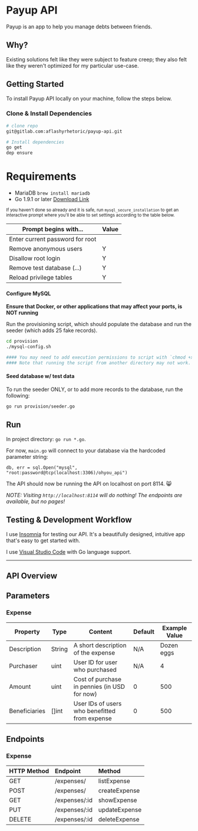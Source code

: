 Payup API
===

Payup is an app to help you manage debts between friends. 

## Why?

Existing solutions felt like they were subject to feature creep; they also felt like they weren't optimized for my particular use-case.

## Getting Started

To install Payup API locally on your machine, follow the steps below.

### Clone & Install Dependencies

```bash
# clone repo
git@gitlab.com:aflashyrhetoric/payup-api.git

# Install dependencies
go get
dep ensure
```

# Requirements
- MariaDB  `brew install mariadb`
- Go 1.9.1 or later [Download Link](https://golang.org/dl/)

<sup>If you haven't done so already and it is safe, run `mysql_secure_installation` to get an interactive prompt where you'll be able to set settings according to the table below.</sup>

|Prompt begins with...|Value|
|---------------------|-----|
|Enter current password for root|<Enter for none>|
|Remove anonymous users|Y|
|Disallow root login|Y|
|Remove test database (...)|Y|
|Reload privilege tables|Y|


#### Configure MySQL

**Ensure that Docker, or other applications that may affect your ports, is NOT running**

Run the provisioning script, which should populate the database and run the seeder (which adds 25 fake records). 

```bash
cd provision
./mysql-config.sh

#### You may need to add execution permissions to script with `chmod +x ./provision/mysql-config.sh`
#### Note that running the script from another directory may not work.

```
#### Seed database w/ test data

To run the seeder ONLY, or to add more records to the database, run the following:

```bash
go run provision/seeder.go
```

## Run

In project directory: `go run *.go`. 

For now, `main.go` will connect to your database via the hardcoded parameter string: 

<!-- TODO: Retrieve database connections from an environment file -->

```golang
db, err = sql.Open("mysql", "root:password@tcp(localhost:3306)/ohyou_api")
```

The API should now be running the API on localhost on port 8114. :smile_cat:

_NOTE: Visiting `http://localhost:8114` will do nothing! The endpoints are available, but no pages!_

## Testing & Development Workflow

I use [Insomnia](https://insomnia.rest) for testing our API. It's a beautifully designed, intuitive app that's easy to get started with. 

I use [Visual Studio Code](https://code.visualstudio.com) with Go language support.

---
## API Overview

## Parameters
### Expense

|Property|Type|Content|Default|Example Value|
|--------|--------------|----------|--------|--------| 
|Description|String|A short description of the expense|N/A|Dozen eggs|
|Purchaser|uint|User ID for user who purchased|N/A|4|
|Amount|uint|Cost of purchase in pennies (in USD for now)|0|500|
|Beneficiaries|[]int|User IDs of users who benefitted from expense|0|500|

## Endpoints

### Expense
| HTTP Method | Endpoint          | Method       | 
|:------------|:------------------|:------------------|
| GET         | /expenses/    | listExpense   |
| POST        | /expenses/    | createExpense |
| GET         | /expenses/:id | showExpense   |
| PUT         | /expenses/:id | updateExpense |
| DELETE      | /expenses/:id | deleteExpense |

